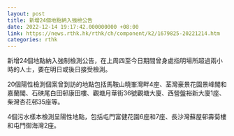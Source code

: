 ```yaml
---
layout: post
title: 新增24個地點納入強檢公告
date: 2022-12-14 19:17:42.000000000 +08:00
link: https://news.rthk.hk/rthk/ch/component/k2/1679825-20221214.htm
categories: rthk
---
```


新增24個地點納入強制檢測公告，在上周四至今日期間曾身處指明場所超過兩小時的人士，要在明日或後日接受檢測。

20個陽性檢測個案曾到訪的地點包括馬鞍山曉峯灣畔4座、荃灣豪景花園景峰閣和嘉蘭閣、石硤尾白田邨康田樓、觀塘月華街36號觀塘大廈、西營盤裕新大廈1座、柴灣杏花邨35座等。

4個污水樣本檢測呈陽性地點，包括屯門富健花園6座和7座、長沙灣蘇屋邨壽菊樓和屯門御海灣2座。
